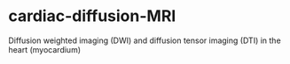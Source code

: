 # cardiac-diffusion-MRI
Diffusion weighted imaging (DWI) and diffusion tensor imaging (DTI) in the heart (myocardium)
